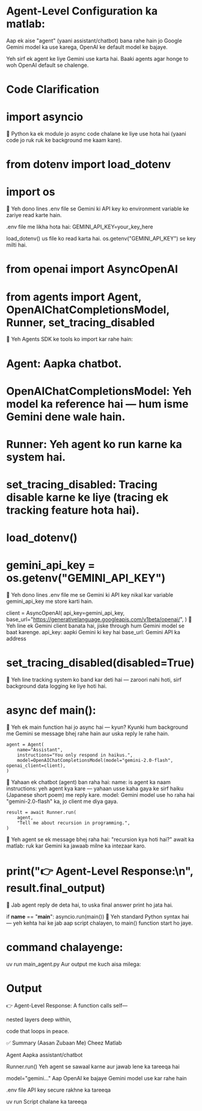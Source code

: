 # Agent-Level Configuration ka matlab:
Aap ek aise "agent" (yaani assistant/chatbot) bana rahe hain jo Google Gemini model ka use karega, OpenAI ke default model ke bajaye.

Yeh sirf ek agent ke liye Gemini use karta hai. Baaki agents agar honge to woh OpenAI default se chalenge.


# Code Clarification

# import asyncio
📌 Python ka ek module jo async code chalane ke liye use hota hai (yaani code jo ruk ruk ke background me kaam kare).


# from dotenv import load_dotenv
# import os
 📌 Yeh dono lines .env file se Gemini ki API key ko environment variable ke zariye read karte hain.

.env file me likha hota hai:
GEMINI_API_KEY=your_key_here

load_dotenv() us file ko read karta hai.
os.getenv("GEMINI_API_KEY") se key milti hai.


# from openai import AsyncOpenAI
# from agents import Agent, OpenAIChatCompletionsModel, Runner, set_tracing_disabled
📌 Yeh Agents SDK ke tools ko import kar rahe hain:

# Agent: Aapka chatbot.
# OpenAIChatCompletionsModel: Yeh model ka reference hai — hum isme Gemini dene wale hain.
# Runner: Yeh agent ko run karne ka system hai.
# set_tracing_disabled: Tracing disable karne ke liye (tracing ek tracking feature hota hai).



# load_dotenv()
# gemini_api_key = os.getenv("GEMINI_API_KEY")
📌 Yeh dono lines .env file me se Gemini ki API key nikal kar variable gemini_api_key me store karti hain.


client = AsyncOpenAI(
    api_key=gemini_api_key,
    base_url="https://generativelanguage.googleapis.com/v1beta/openai/",
)
📌 Yeh line ek Gemini client banata hai, jiske through hum Gemini model se baat karenge.
api_key: aapki Gemini ki key hai
base_url: Gemini API ka address


# set_tracing_disabled(disabled=True)
📌 Yeh line tracking system ko band kar deti hai — zaroori nahi hoti, sirf background data logging ke liye hoti hai.


# async def main():
📌 Yeh ek main function hai jo async hai — kyun? Kyunki hum background me Gemini se message bhej rahe hain aur uska reply le rahe hain.



    agent = Agent(
        name="Assistant",
        instructions="You only respond in haikus.",
        model=OpenAIChatCompletionsModel(model="gemini-2.0-flash", openai_client=client),
    )
📌 Yahaan ek chatbot (agent) ban raha hai:
name: is agent ka naam
instructions: yeh agent kya kare — yahaan usse kaha gaya ke sirf haiku (Japanese short poem) me reply kare.
model: Gemini model use ho raha hai "gemini-2.0-flash" ka, jo client me diya gaya.



    result = await Runner.run(
        agent,
        "Tell me about recursion in programming.",
    )
📌 Yeh agent se ek message bhej raha hai: "recursion kya hoti hai?"
await ka matlab: ruk kar Gemini ka jawaab milne ka intezaar karo.



#    print("👉 Agent-Level Response:\n", result.final_output)
📌 Jab agent reply de deta hai, to uska final answer print ho jata hai.



if __name__ == "__main__":
    asyncio.run(main())
📌 Yeh standard Python syntax hai — yeh kehta hai ke jab aap script chalayen, to main() function start ho jaye.



# command chalayenge:

uv run main_agent.py
Aur output me kuch aisa milega:

# Output
👉 Agent-Level Response:
A function calls self—

nested layers deep within,

code that loops in peace.


✅ Summary (Aasan Zubaan Me)
Cheez	Matlab

Agent	Aapka assistant/chatbot

Runner.run()	Yeh agent se sawaal karne aur jawab lene ka tareeqa hai

model="gemini..."	Aap OpenAI ke bajaye Gemini model use kar rahe hain

.env file	API key secure rakhne ka tareeqa

uv run	Script chalane ka tareeqa
